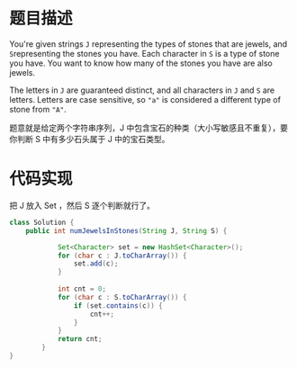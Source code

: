 # 题目描述
You're given strings `J` representing the types of stones that are jewels, and `S`representing the stones you have.  Each character in `S` is a type of stone you have.  You want to know how many of the stones you have are also jewels.

The letters in `J` are guaranteed distinct, and all characters in `J` and `S` are letters. Letters are case sensitive, so `"a"` is considered a different type of stone from `"A"`.

题意就是给定两个字符串序列，J 中包含宝石的种类（大小写敏感且不重复），要你判断 S 中有多少石头属于 J 中的宝石类型。

# 代码实现
把 J 放入 Set<Character> ，然后 S 逐个判断就行了。
```Java
class Solution {
    public int numJewelsInStones(String J, String S) {

	        Set<Character> set = new HashSet<Character>();
	        for (char c : J.toCharArray()) {
				set.add(c);
			}
	        
	        int cnt = 0;
	        for (char c : S.toCharArray()) {
				if (set.contains(c)) {
					cnt++;
				}
			}
	        return cnt;
	    }
}
```
